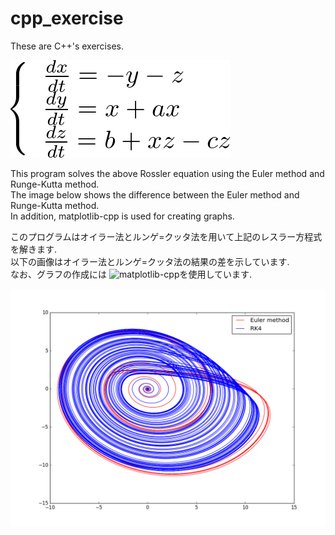 # cpp_exercise
These are C++'s exercises.  
   
![Rossler equation](https://raw.githubusercontent.com/tomoyaf/octave_exercise/master/doc/rossler_equation.png)  
  
This program solves the above Rossler equation using the Euler method and Runge-Kutta method.  
The image below shows the difference between the Euler method and Runge-Kutta method.    
In addition, matplotlib-cpp is used for creating graphs.  
 
このプログラムはオイラー法とルンゲ=クッタ法を用いて上記のレスラー方程式を解きます.  
以下の画像はオイラー法とルンゲ=クッタ法の結果の差を示しています.  
なお、グラフの作成には ![matplotlib-cpp](https://github.com/lava/matplotlib-cpp)を使用しています.  
   
![fig. 1](https://raw.githubusercontent.com/tomoyaf/cpp_exercise/master/doc/figure_1.png)
